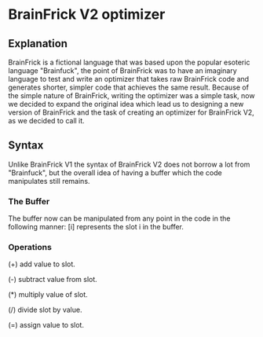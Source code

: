 # BrainFrick V2 optimizer

## Explanation

BrainFrick is a fictional language that was based upon the popular esoteric language "Brainfuck", the point of BrainFrick was to have an imaginary language to test and write an optimizer that takes raw BrainFrick code and generates shorter, simpler code that achieves the same result.
Because of the simple nature of BrainFrick, writing the optimizer was a simple task, now we decided to expand the original idea which lead us to designing a new version of BrainFrick and the task of creating an optimizer for BrainFrick V2, as we decided to call it.

## Syntax

Unlike BrainFrick V1 the syntax of BrainFrick V2 does not borrow a lot from "Brainfuck", but the overall idea of having a buffer which the code manipulates still remains.

### The Buffer

The buffer now can be manipulated from any point in the code in the following manner:
[i] represents the slot i in the buffer.

### Operations

(+) add value to slot.

(-) subtract value from slot.

(*) multiply value of slot.

(/) divide slot by value.

(=) assign value to slot.
